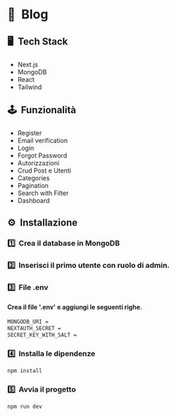 #  🚀 &nbsp;Blog 
## 🖥️ &nbsp;Tech Stack
### 
- Next.js
- MongoDB
- React
- Tailwind

## 🕹️ &nbsp;Funzionalità
### 
- Register
- Email verification
- Login
- Forgot Password
-  Autorizzazioni
-  Crud Post e Utenti
-  Categories
-  Pagination
-  Search with Filter
-  Dashboard

## ⚙️ &nbsp;Installazione

###  1️⃣ &nbsp;Crea il database in MongoDB
###  2️⃣ &nbsp;Inserisci il primo utente con ruolo di admin.
###  3️⃣ &nbsp;File .env
#### Crea il file '.env' e aggiungi le seguenti righe.

```bash
MONGODB_URI =
NEXTAUTH_SECRET =
SECRET_KEY_WITH_SALT = 
```

###  4️⃣ &nbsp;Installa le dipendenze

```bash
npm install
```

###  5️⃣ &nbsp;Avvia il progetto 

```bash
npm run dev
```
